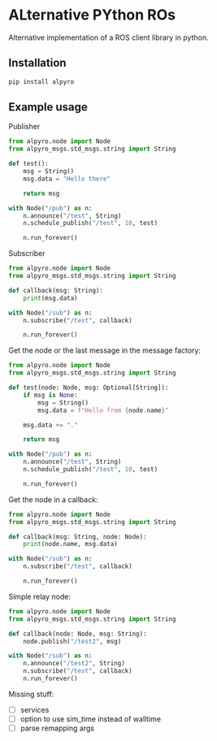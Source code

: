 # **AL**ternative **PY**thon **RO**s
Alternative implementation of a ROS client library in python.

## Installation
```bash
pip install alpyro
```

## Example usage
Publisher
```python
from alpyro.node import Node
from alpyro_msgs.std_msgs.string import String

def test():
    msg = String()
    msg.data = "Hello there"

    return msg

with Node("/pub") as n:
    n.announce("/test", String)
    n.schedule_publish("/test", 10, test)

    n.run_forever()
```

Subscriber
```python
from alpyro.node import Node
from alpyro_msgs.std_msgs.string import String

def callback(msg: String):
    print(msg.data)

with Node("/sub") as n:
    n.subscribe("/test", callback)

    n.run_forever()
```

Get the node or the last message in the message factory:
```python
from alpyro.node import Node
from alpyro_msgs.std_msgs.string import String

def test(node: Node, msg: Optional[String]):
    if msg is None:
        msg = String()
        msg.data = f"Hello from {node.name}"

    msg.data += "."

    return msg

with Node("/pub") as n:
    n.announce("/test", String)
    n.schedule_publish("/test", 10, test)

    n.run_forever()
```

Get the node in a callback:
```python
from alpyro.node import Node
from alpyro_msgs.std_msgs.string import String

def callback(msg: String, node: Node):
    print(node.name, msg.data)

with Node("/sub") as n:
    n.subscribe("/test", callback)

    n.run_forever()
```

Simple relay node:
```python
from alpyro.node import Node
from alpyro_msgs.std_msgs.string import String

def callback(node: Node, msg: String):
    node.publish("/test2", msg)

with Node("/sub") as n:
    n.announce("/test2", String)
    n.subscribe("/test", callback)
    n.run_forever()
```

Missing stuff:
- [ ] services
- [ ] option to use sim_time instead of walltime
- [ ] parse remapping args